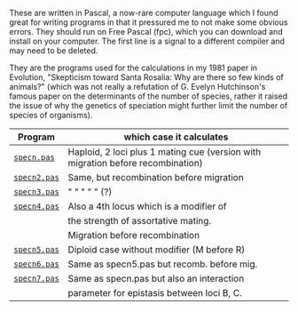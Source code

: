 

These are written in Pascal, a now-rare computer language
which I found great for writing programs in that it
pressured me to not make some obvious errors.  They
should run on Free Pascal (fpc), which you can download and
install on your computer.  The first line is a signal to
a different compiler and may need to
be deleted.

They are the programs used for the calculations in my
1981 paper in Evolution, "Skepticism toward Santa Rosalia:
Why are there so few kinds of animals?"
(which was not really a refutation of G. Evelyn Hutchinson's
famous paper on the determinants of the number of species,
rather it raised the issue of why the genetics of speciation
might further limit the number of species of organisms).


| Program  |            which case it calculates |
| -------  |           ------------------------ |
| [`specn.pas`](/papers/speciation/specn.pas) |          Haploid, 2 loci plus 1 mating cue (version with migration before recombination) |
| [`specn2.pas`](/papers/speciation/specn2.pas) |         Same, but recombination before migration |
| [`specn3.pas`](/papers/speciation/specn3.pas) |           "    "       "          "       " (?) |
| [`specn4.pas`](/papers/speciation/specn4.pas) |         Also a 4th locus which is a modifier of 
|            |        the strength of assortative mating. | 
|            |          Migration before recombination |
| [`specn5.pas`](/papers/speciation/specn5.pas) |         Diploid case without modifier (M before R) |
| [`specn6.pas`](/papers/speciation/specn6.pas) |         Same as specn5.pas but recomb. before mig. |
| [`specn7.pas`](/papers/speciation/specn7.pas) |         Same as specn.pas but also an interaction |
|            |       parameter for epistasis between loci B, C. |
